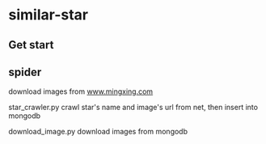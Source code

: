 # similar-star

## Get start

## spider
download images from www.mingxing.com

star_crawler.py crawl star's name and image's url from net, then insert into mongodb

download_image.py download images from mongodb
